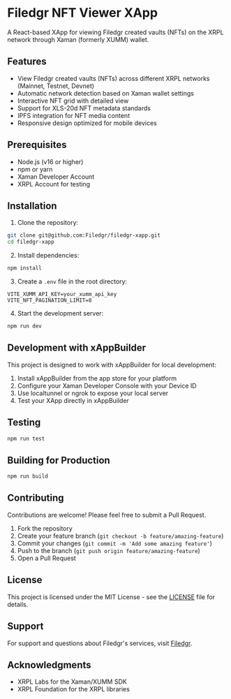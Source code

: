 # Filedgr NFT Viewer XApp

A React-based XApp for viewing Filedgr created vaults (NFTs) on the XRPL network through Xaman (formerly XUMM) wallet.

## Features

- View Filedgr created vaults (NFTs) across different XRPL networks (Mainnet, Testnet, Devnet)
- Automatic network detection based on Xaman wallet settings
- Interactive NFT grid with detailed view
- Support for XLS-20d NFT metadata standards
- IPFS integration for NFT media content
- Responsive design optimized for mobile devices

## Prerequisites

- Node.js (v16 or higher)
- npm or yarn
- Xaman Developer Account
- XRPL Account for testing

## Installation

1. Clone the repository:
```bash
git clone git@github.com:Filedgr/filedgr-xapp.git
cd filedgr-xapp
```

2. Install dependencies:
```bash
npm install
```

3. Create a `.env` file in the root directory:
```env
VITE_XUMM_API_KEY=your_xumm_api_key
VITE_NFT_PAGINATION_LIMIT=8
```

4. Start the development server:
```bash
npm run dev
```

## Development with xAppBuilder

This project is designed to work with xAppBuilder for local development:

1. Install xAppBuilder from the app store for your platform
2. Configure your Xaman Developer Console with your Device ID
3. Use localtunnel or ngrok to expose your local server
4. Test your XApp directly in xAppBuilder

## Testing

```bash
npm run test
```

## Building for Production

```bash
npm run build
```

## Contributing

Contributions are welcome! Please feel free to submit a Pull Request.

1. Fork the repository
2. Create your feature branch (`git checkout -b feature/amazing-feature`)
3. Commit your changes (`git commit -m 'Add some amazing feature'`)
4. Push to the branch (`git push origin feature/amazing-feature`)
5. Open a Pull Request

## License

This project is licensed under the MIT License - see the [LICENSE](LICENSE) file for details.

## Support

For support and questions about Filedgr's services, visit [Filedgr](https://filedgr.com).

## Acknowledgments

- XRPL Labs for the Xaman/XUMM SDK
- XRPL Foundation for the XRPL libraries